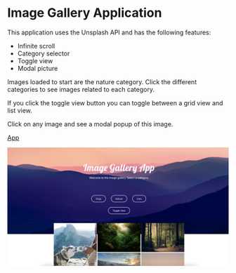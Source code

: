 # Image Gallery Application

This application uses the Unsplash API and has the following features:

- Infinite scroll
- Category selector
- Toggle view
- Modal picture

Images loaded to start are the nature category. Click the different categories to see images related to each category.

If you click the toggle view button you can toggle between a grid view and list view.

Click on any image and see a modal popup of this image.

<a href="https://ln-image-gallery-js.netlify.app">App</a>

![website image](./images/websiteImg.png)
